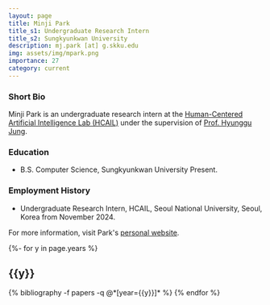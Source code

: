 ```yaml
---
layout: page
title: Minji Park
title_s1: Undergraduate Research Intern
title_s2: Sungkyunkwan University
description: mj.park [at] g.skku.edu
img: assets/img/mpark.png
importance: 27
category: current
---
```


### Short Bio
<p>Minji Park is an undergraduate research intern at the <a href="http://hcail.snu.ac.kr">Human-Centered Artificial Intelligence Lab (HCAIL)</a> under the supervision of <a href="http://hyunggujung.com">Prof. Hyunggu Jung</a>.
</p>

### Education
<ul>
<li>B.S. Computer Science, Sungkyunkwan University Present.
</li>
</ul>

### Employment History
<ul>
<li>Undergraduate Research Intern, HCAIL, Seoul National University, Seoul, Korea from November 2024.
</li>
</ul>

For more information, visit Park's [personal website](https://minji-dev.github.io/).

<!-- _pages/publications.md -->
<div class="publications">

{%- for y in page.years %}
  <h2 class="year">{{y}}</h2>
  {% bibliography -f papers -q @*[year={{y}}]* %}
{% endfor %}

</div>
